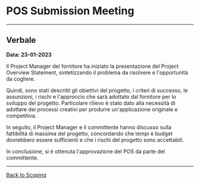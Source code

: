 # POS Submission Meeting

---
## Verbale

**Data: 23-01-2023**

Il Project Manager del fornitore ha iniziato la presentazione del Project Overview Statement, sintetizzando il problema
da risolvere e l'opportunità da cogliere.

Quindi, sono stati descritti gli obiettivi del progetto, i criteri di successo, le assunzioni, i rischi e l'approccio
che sarà adottato dal fornitore per lo sviluppo del progetto. Particolare rilievo è stato dato alla necessità di
adottare dei processi creativi per produrre un'applicazione originale e competitiva.

In seguito, il Project Manager e il committente hanno discusso sulla fattibilità di massima del progetto, concordando che
tempi e budget dovrebbero essere sufficienti e che i rischi del progetto sono accettabili.

In conclusione, si è ottenuta l'approvazione del POS da parte del committente.

---

[Back to Scoping](../../../1-scoping/index.md#scoping-meetings)